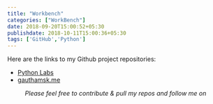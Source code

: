 ```yaml
---
title: "Workbench"
categories: ["WorkBench"]
date: 2018-09-20T15:00:52+05:30
publishdate: 2018-10-11T15:00:36+05:30
tags: ['GitHub','Python']
---
```


Here are the links to my Github project repositories:

- [Python Labs](https://github.com/gauthamkolluru/PythonLabs)
- [gauthamsk.me](https://github.com/gauthamkolluru/gauthamsk.me)


<p style="text-align:center;font-size:14px"><i>Please feel free to contribute & pull my repos and follow me on &nbsp; <a href="https://github.com/{{ .Site.Params.Social.Github }}"><i class="fa fa-github"></i></a></i></p>